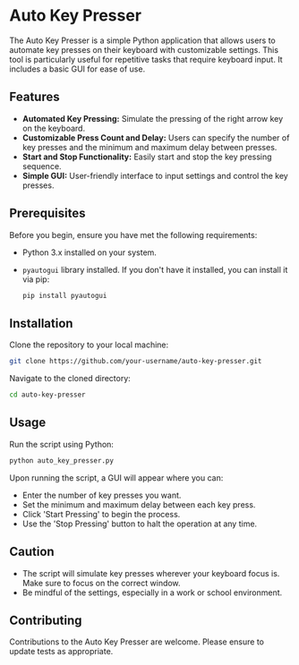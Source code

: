# Auto Key Presser

The Auto Key Presser is a simple Python application that allows users to automate key presses on their keyboard with customizable settings. This tool is particularly useful for repetitive tasks that require keyboard input. It includes a basic GUI for ease of use.

## Features

- **Automated Key Pressing:** Simulate the pressing of the right arrow key on the keyboard.
- **Customizable Press Count and Delay:** Users can specify the number of key presses and the minimum and maximum delay between presses.
- **Start and Stop Functionality:** Easily start and stop the key pressing sequence.
- **Simple GUI:** User-friendly interface to input settings and control the key presses.

## Prerequisites

Before you begin, ensure you have met the following requirements:
- Python 3.x installed on your system.
- `pyautogui` library installed. If you don't have it installed, you can install it via pip:

  ```bash
  pip install pyautogui
  ```

## Installation

Clone the repository to your local machine:

```bash
git clone https://github.com/your-username/auto-key-presser.git
```

Navigate to the cloned directory:

```bash
cd auto-key-presser
```

## Usage

Run the script using Python:

```bash
python auto_key_presser.py
```

Upon running the script, a GUI will appear where you can:
- Enter the number of key presses you want.
- Set the minimum and maximum delay between each key press.
- Click 'Start Pressing' to begin the process.
- Use the 'Stop Pressing' button to halt the operation at any time.

## Caution

- The script will simulate key presses wherever your keyboard focus is. Make sure to focus on the correct window.
- Be mindful of the settings, especially in a work or school environment.

## Contributing

Contributions to the Auto Key Presser are welcome. Please ensure to update tests as appropriate.

